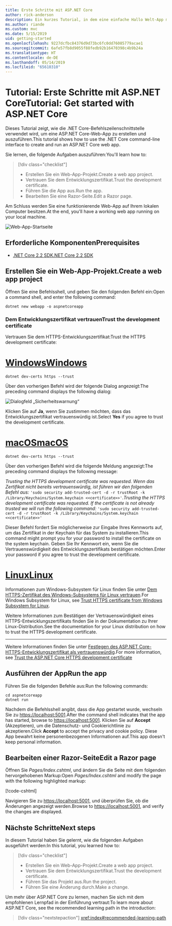 ```yaml
---
title: Erste Schritte mit ASP.NET Core
author: rick-anderson
description: Ein kurzes Tutorial, in dem eine einfache Hallo Welt-App mit ASP.NET Core erstellt und ausgeführt wird.
ms.author: riande
ms.custom: mvc
ms.date: 5/15/2019
uid: getting-started
ms.openlocfilehash: 9227dcfbc84376d9d73bc6fc0dd76085779acae1
ms.sourcegitcommit: 6afe57fb8d9055f88fedb92b16470398c4b9b24a
ms.translationtype: HT
ms.contentlocale: de-DE
ms.lasthandoff: 05/14/2019
ms.locfileid: "65610310"
---
```

# <a name="tutorial-get-started-with-aspnet-core"></a><span data-ttu-id="77caf-103">Tutorial: Erste Schritte mit ASP.NET Core</span><span class="sxs-lookup"><span data-stu-id="77caf-103">Tutorial: Get started with ASP.NET Core</span></span>

<span data-ttu-id="77caf-104">Dieses Tutorial zeigt, wie die .NET Core-Befehlszeilenschnittstelle verwendet wird, um eine ASP.NET Core-Web-App zu erstellen und auszuführen.</span><span class="sxs-lookup"><span data-stu-id="77caf-104">This tutorial shows how to use the .NET Core command-line interface to create and run an ASP.NET Core web app.</span></span>

<span data-ttu-id="77caf-105">Sie lernen, die folgende Aufgaben auszuführen:</span><span class="sxs-lookup"><span data-stu-id="77caf-105">You'll learn how to:</span></span>

> [!div class="checklist"]
> * <span data-ttu-id="77caf-106">Erstellen Sie ein Web-App-Projekt.</span><span class="sxs-lookup"><span data-stu-id="77caf-106">Create a web app project.</span></span>
> * <span data-ttu-id="77caf-107">Vertrauen Sie dem Entwicklungszertifikat.</span><span class="sxs-lookup"><span data-stu-id="77caf-107">Trust the development certificate.</span></span>
> * <span data-ttu-id="77caf-108">Führen Sie die App aus.</span><span class="sxs-lookup"><span data-stu-id="77caf-108">Run the app.</span></span>
> * <span data-ttu-id="77caf-109">Bearbeiten Sie eine Razor-Seite.</span><span class="sxs-lookup"><span data-stu-id="77caf-109">Edit a Razor page.</span></span>

<span data-ttu-id="77caf-110">Am Schluss werden Sie eine funktionierende Web-App auf Ihrem lokalen Computer besitzen.</span><span class="sxs-lookup"><span data-stu-id="77caf-110">At the end, you'll have a working web app running on your local machine.</span></span>

![Web-App-Startseite](_static/home-page.png)

## <a name="prerequisites"></a><span data-ttu-id="77caf-112">Erforderliche Komponenten</span><span class="sxs-lookup"><span data-stu-id="77caf-112">Prerequisites</span></span>

* [<span data-ttu-id="77caf-113">.NET Core 2.2 SDK</span><span class="sxs-lookup"><span data-stu-id="77caf-113">.NET Core 2.2 SDK</span></span>](https://www.microsoft.com/net/download/all)

## <a name="create-a-web-app-project"></a><span data-ttu-id="77caf-114">Erstellen Sie ein Web-App-Projekt.</span><span class="sxs-lookup"><span data-stu-id="77caf-114">Create a web app project</span></span>

<span data-ttu-id="77caf-115">Öffnen Sie eine Befehlsshell, und geben Sie den folgenden Befehl ein:</span><span class="sxs-lookup"><span data-stu-id="77caf-115">Open a command shell, and enter the following command:</span></span>

```console
dotnet new webapp -o aspnetcoreapp
```

### <a name="trust-the-development-certificate"></a><span data-ttu-id="77caf-116">Dem Entwicklungszertifikat vertrauen</span><span class="sxs-lookup"><span data-stu-id="77caf-116">Trust the development certificate</span></span>

<span data-ttu-id="77caf-117">Vertrauen Sie dem HTTPS-Entwicklungszertifikat:</span><span class="sxs-lookup"><span data-stu-id="77caf-117">Trust the HTTPS development certificate:</span></span>

# <a name="windowstabwindows"></a>[<span data-ttu-id="77caf-118">Windows</span><span class="sxs-lookup"><span data-stu-id="77caf-118">Windows</span></span>](#tab/windows)

```console
dotnet dev-certs https --trust
```

<span data-ttu-id="77caf-119">Über den vorherigen Befehl wird der folgende Dialog angezeigt:</span><span class="sxs-lookup"><span data-stu-id="77caf-119">The preceding command displays the following dialog:</span></span>

![Dialogfeld „Sicherheitswarnung“](~/getting-started/_static/cert.png)

<span data-ttu-id="77caf-121">Klicken Sie auf **Ja**, wenn Sie zustimmen möchten, dass das Entwicklungszertifikat vertrauenswürdig ist.</span><span class="sxs-lookup"><span data-stu-id="77caf-121">Select **Yes** if you agree to trust the development certificate.</span></span>

# <a name="macostabmacos"></a>[<span data-ttu-id="77caf-122">macOS</span><span class="sxs-lookup"><span data-stu-id="77caf-122">macOS</span></span>](#tab/macos)

```console
dotnet dev-certs https --trust
```

<span data-ttu-id="77caf-123">Über den vorherigen Befehl wird die folgende Meldung angezeigt:</span><span class="sxs-lookup"><span data-stu-id="77caf-123">The preceding command displays the following message:</span></span>

<span data-ttu-id="77caf-124">*Trusting the HTTPS development certificate was requested. Wenn das Zertifikat nicht bereits vertrauenswürdig, ist führen wir den folgenden Befehl aus:*  `'sudo security add-trusted-cert -d -r trustRoot -k /Library/Keychains/System.keychain <<certificate>>'`.</span><span class="sxs-lookup"><span data-stu-id="77caf-124">*Trusting the HTTPS development certificate was requested. If the certificate is not already trusted we will run the following command:* `'sudo security add-trusted-cert -d -r trustRoot -k /Library/Keychains/System.keychain <<certificate>>'`</span></span>

<span data-ttu-id="77caf-125">Dieser Befehl fordert Sie möglicherweise zur Eingabe Ihres Kennworts auf, um das Zertifikat in der Keychain für das System zu installieren.</span><span class="sxs-lookup"><span data-stu-id="77caf-125">This command might prompt you for your password to install the certificate on the system keychain.</span></span> <span data-ttu-id="77caf-126">Geben Sie Ihr Kennwort ein, wenn Sie die Vertrauenswürdigkeit des Entwicklungszertifikats bestätigen möchten.</span><span class="sxs-lookup"><span data-stu-id="77caf-126">Enter your password if you agree to trust the development certificate.</span></span>

# <a name="linuxtablinux"></a>[<span data-ttu-id="77caf-127">Linux</span><span class="sxs-lookup"><span data-stu-id="77caf-127">Linux</span></span>](#tab/linux)

<span data-ttu-id="77caf-128">Informationen zum Windows-Subsystem für Linux finden Sie unter [Dem HTTPS-Zertifikat des Windows-Subsystems für Linux vertrauen](xref:security/enforcing-ssl#wsl).</span><span class="sxs-lookup"><span data-stu-id="77caf-128">For Windows Subsystem for Linux, see [Trust HTTPS certificate from Windows Subsystem for Linux](xref:security/enforcing-ssl#wsl).</span></span>

<span data-ttu-id="77caf-129">Weitere Informationen zum Bestätigen der Vertrauenswürdigkeit eines HTTPS-Entwicklungszertifikats finden Sie in der Dokumentation zu Ihrer Linux-Distribution.</span><span class="sxs-lookup"><span data-stu-id="77caf-129">See the documentation for your Linux distribution on how to trust the HTTPS development certificate.</span></span>

---

<span data-ttu-id="77caf-130">Weitere Informationen finden Sie unter [Festlegen des ASP.NET Core-HTTPS-Entwicklungszertifikat als vertrauenswürdig](xref:security/enforcing-ssl#trust-the-aspnet-core-https-development-certificate-on-windows-and-macos).</span><span class="sxs-lookup"><span data-stu-id="77caf-130">For more information, see [Trust the ASP.NET Core HTTPS development certificate](xref:security/enforcing-ssl#trust-the-aspnet-core-https-development-certificate-on-windows-and-macos)</span></span>

## <a name="run-the-app"></a><span data-ttu-id="77caf-131">Ausführen der App</span><span class="sxs-lookup"><span data-stu-id="77caf-131">Run the app</span></span>

<span data-ttu-id="77caf-132">Führen Sie die folgenden Befehle aus:</span><span class="sxs-lookup"><span data-stu-id="77caf-132">Run the following commands:</span></span>

```console
cd aspnetcoreapp
dotnet run
```

<span data-ttu-id="77caf-133">Nachdem die Befehlsshell angibt, dass die App gestartet wurde, wechseln Sie zu [https://localhost:5001](https://localhost:5001).</span><span class="sxs-lookup"><span data-stu-id="77caf-133">After the command shell indicates that the app has started, browse to [https://localhost:5001](https://localhost:5001).</span></span> <span data-ttu-id="77caf-134">Klicken Sie auf **Accept** (Akzeptieren), um die Datenschutz- und Cookierichtlinie zu akzeptieren.</span><span class="sxs-lookup"><span data-stu-id="77caf-134">Click **Accept** to accept the privacy and cookie policy.</span></span> <span data-ttu-id="77caf-135">Diese App bewahrt keine personenbezogenen Informationen auf.</span><span class="sxs-lookup"><span data-stu-id="77caf-135">This app doesn't keep personal information.</span></span>

## <a name="edit-a-razor-page"></a><span data-ttu-id="77caf-136">Bearbeiten einer Razor-Seite</span><span class="sxs-lookup"><span data-stu-id="77caf-136">Edit a Razor page</span></span>

<span data-ttu-id="77caf-137">Öffnen Sie *Pages/Index.cshtml*, und ändern Sie die Seite mit dem folgenden hervorgehobenen Markup:</span><span class="sxs-lookup"><span data-stu-id="77caf-137">Open *Pages/Index.cshtml* and modify the page with the following highlighted markup:</span></span>

[!code-cshtml[](sample/index.cshtml?highlight=9)]

<span data-ttu-id="77caf-138">Navigieren Sie zu [https://localhost:5001](https://localhost:5001), und überprüfen Sie, ob die Änderungen angezeigt werden.</span><span class="sxs-lookup"><span data-stu-id="77caf-138">Browse to [https://localhost:5001](https://localhost:5001), and verify the changes are displayed.</span></span>

## <a name="next-steps"></a><span data-ttu-id="77caf-139">Nächste Schritte</span><span class="sxs-lookup"><span data-stu-id="77caf-139">Next steps</span></span>

<span data-ttu-id="77caf-140">In diesem Tutorial haben Sie gelernt, wie die folgenden Aufgaben ausgeführt werden:</span><span class="sxs-lookup"><span data-stu-id="77caf-140">In this tutorial, you learned how to:</span></span>

> [!div class="checklist"]
> * <span data-ttu-id="77caf-141">Erstellen Sie ein Web-App-Projekt.</span><span class="sxs-lookup"><span data-stu-id="77caf-141">Create a web app project.</span></span>
> * <span data-ttu-id="77caf-142">Vertrauen Sie dem Entwicklungszertifikat.</span><span class="sxs-lookup"><span data-stu-id="77caf-142">Trust the development certificate.</span></span>
> * <span data-ttu-id="77caf-143">Führen Sie das Projekt aus.</span><span class="sxs-lookup"><span data-stu-id="77caf-143">Run the project.</span></span>
> * <span data-ttu-id="77caf-144">Führen Sie eine Änderung durch.</span><span class="sxs-lookup"><span data-stu-id="77caf-144">Make a change.</span></span>

<span data-ttu-id="77caf-145">Um mehr über ASP.NET Core zu lernen, machen Sie sich mit dem empfohlenen Lernpfad in der Einführung vertraut:</span><span class="sxs-lookup"><span data-stu-id="77caf-145">To learn more about ASP.NET Core, see the recommended learning path in the introduction:</span></span>

> [!div class="nextstepaction"]
> <xref:index#recommended-learning-path>
